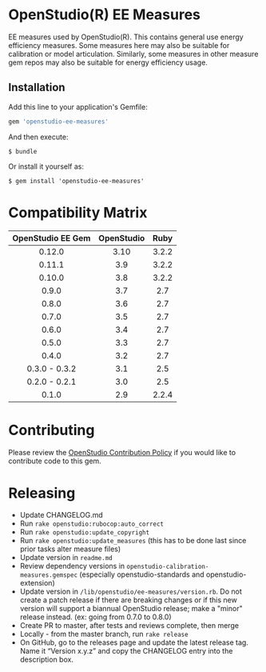 # OpenStudio(R) EE Measures 

EE measures used by OpenStudio(R). This contains general use energy efficiency measures. Some measures here may also be suitable for calibration or model articulation. Similarly, some measures in other measure gem repos may also be suitable for energy efficiency usage.


## Installation

Add this line to your application's Gemfile:

```ruby
gem 'openstudio-ee-measures'
```

And then execute:

    $ bundle

Or install it yourself as:

    $ gem install 'openstudio-ee-measures'

# Compatibility Matrix

|OpenStudio EE Gem|OpenStudio|Ruby|
|:--------------:|:----------:|:--------:|
| 0.12.0 | 3.10      | 3.2.2    |
| 0.11.1 | 3.9      | 3.2.2    |
| 0.10.0 | 3.8      | 3.2.2    |
| 0.9.0 | 3.7      | 2.7    |
| 0.8.0 | 3.6      | 2.7    |
| 0.7.0 | 3.5      | 2.7    |
| 0.6.0 | 3.4      | 2.7    |
| 0.5.0 | 3.3      | 2.7    |
| 0.4.0 | 3.2      | 2.7    |
| 0.3.0 - 0.3.2  | 3.1      | 2.5    |
| 0.2.0 - 0.2.1  | 3.0      | 2.5    |
| 0.1.0 | 2.9     | 2.2.4    |

# Contributing 

Please review the [OpenStudio Contribution Policy](https://openstudio.net/openstudio-contribution-policy) if you would like to contribute code to this gem.


# Releasing

* Update CHANGELOG.md
* Run `rake openstudio:rubocop:auto_correct`
* Run `rake openstudio:update_copyright`
* Run `rake openstudio:update_measures` (this has to be done last since prior tasks alter measure files)
* Update version in `readme.md`
* Review dependency versions in `openstudio-calibration-measures.gemspec` (especially openstudio-standards and openstudio-extension)
* Update version in `/lib/openstudio/ee-measures/version.rb`. Do not create a patch release if there are breaking changes or if this new version will support a biannual OpenStudio release; make a "minor" release instead. (ex: going from 0.7.0 to 0.8.0)
* Create PR to master, after tests and reviews complete, then merge
* Locally - from the master branch, run `rake release`
* On GitHub, go to the releases page and update the latest release tag. Name it “Version x.y.z” and copy the CHANGELOG entry into the description box.

